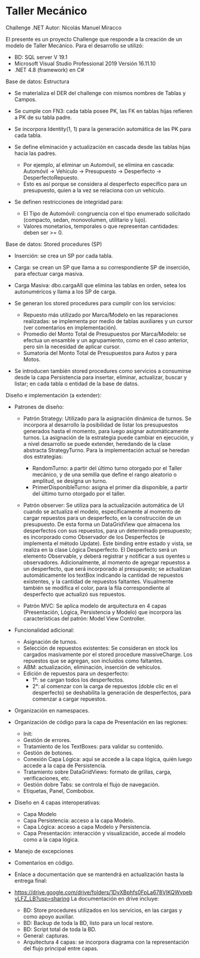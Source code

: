 # Taller Mecánico
Challenge .NET 
Autor: Nicolás Manuel Miracco

El presente es un proyecto Challenge que responde a la creación de un modelo de Taller Mecánico.
Para el desarrollo se utilizó: 

- BD: SQL server V 19.1
- Microsoft Visual Studio Professional 2019 Versión 16.11.10 
- .NET 4.8 (framework) en C#

Base de datos: Estructura

- Se materializa el DER del challenge con mismos nombres de Tablas y Campos.
- Se cumple con FN3: cada tabla posee PK, las FK en tablas hijas refieren a PK de su tabla padre.
- Se incorpora Identity(1, 1) para la generación automática de las PK para cada tabla.
- Se define eliminación y actualización en cascada desde las tablas hijas hacia las padres.
  - Por ejemplo, al eliminar un Automóvil, se elimina en cascada: Automóvil -> Vehículo -> Presupuesto -> Desperfecto -> 
    DesperfectoRepuesto.
  - Esto es así porque se considera al desperfecto específico para un presupuesto, quien a la vez se relaciona con un vehículo.

- Se definen restricciones de integridad para:
  - El Tipo de Automóvil: congruencia con el tipo enumerado solicitado (compacto, sedan, monovolumen, utilitario y lujo).
  - Valores monetarios, temporales o que representan cantidades: deben ser >= 0.

Base de datos: Stored procedures (SP)

- Inserción: se crea un SP por cada tabla.
- Carga: se crean un SP que llama a su correspondiente SP de inserción, para efectuar carga masiva.
- Carga Masiva: dbo.cargaAll que elimina las tablas en orden, setea los autonuméricos y llama a los SP de carga.
- Se generan los stored procedures para cumplir con los servicios:
    -  Repuesto más utilizado por Marca/Modelo en las reparaciones realizadas: se implementa por medio de tablas auxiliares y un cursor (ver comentarios en implementación).
    -  Promedio del Monto Total de Presupuestos por Marca/Modelo: se efectua un ensamble y un agrupamiento, como en el caso anterior, pero sin la necesidad de aplicar cursor.
    -  Sumatoria del Monto Total de Presupuestos para Autos y para Motos.

- Se introducen también stored procedures como servicios a consumirse desde la capa Persistencia para insertar, eliminar, actualizar, buscar y listar; en cada tabla o entidad de la base de datos.

Diseño e implementación (a extender): 

- Patrones de diseño:  
    - Patrón Strategy:
      Utilizado para la asignación dinámica de turnos. Se incorpora al desarrollo la posibilidad de listar los presupuestos generados hasta el momento, para luego   asignar automáticamente turnos.
      La asignación de la estrategia puede cambiar en ejecución, y a nivel desarrollo se puede extender, heredando de la clase abstracta StrategyTurno.
      Para la implementación actual se heredan dos estrategias:
        -  RandomTurno: a partir del último turno otorgado por el Taller mecánico, y de una semilla que define el rango aleatorio o amplitud, se designa un turno.
        -  PrimerDisponibleTurno: asigna el primer día disponible, a partir del último turno otorgado por el taller.
  
    -  Patrón observer:
       Se utiliza para la actualización automática de UI cuando se actualiza el modelo, específicamente al momento de cargar repuestos para un desperfecto, en la construcción de un presupuesto.
       De esta forma un DataGridView que almacena los desperfectos con sus repuestos, para un determinado presupuesto; es incorporado como Observador de los Desperfectos (e implementa el método Update).
       Este binding entre estado y vista, se realiza en la clase Lógica Desperfecto. El Desperfecto será un elemento Observable, y deberá registrar y notificar a sus oyentes u observadores.
       Adicionalmente, al momento de agregar repuestos a un desperfecto, que será incorporado al presupuesto; se actualizan automáticamente los textBox indicando la cantidad de repuestos existentes, y la cantidad de repuestos faltantes.
       Visualmente también se modifica el color, para la fila correspondiente al desperfecto que actualizó sus repuestos.
       
    -  Patrón MVC:
       Se aplica modelo de arquitectura en 4 capas (Presentación, Lógica, Persistencia y Modelo) que incorpora las características del patrón: Model View Controller.       
-  Funcionalidad adicional:
    -  Asignación de turnos.
    -  Selección de repuestos existentes:
         Se consideran en stock los cargados masivamente por el stored procedure massiveCharge.
         Los repuestos que se agregan, son incluidos como faltantes.
    - ABM: actualización, eliminación, inserción de vehículos.
    - Edición de repuestos para un desperfecto:
      -  1°: se cargan todos los desperfectos.
      -  2°: al comenzar con la carga de repuestos (doble clic en el desperfecto) se deshabilita la generación de desperfectos, para comenzar a cargar repuestos.

- Organización en namespaces.
- Organización de código para la capa de Presentación en las regiones:
  -  Init:
  -  Gestión de errores.
  -  Tratamiento de los TextBoxes: para validar su contenido.
  -  Gestión de botones.
  -  Conexión Capa Lógica: aquí se accede a la capa lógica, quién luego accede a la capa de Persistencia.
  -  Tratamiento sobre DataGridViews: formato de grillas, carga, verificaciones, etc.
  -  Gestión dobre Tabs: se controla el flujo de navegación.
  -  Etiquetas, Panel, Combobox.

- Diseño en 4 capas interoperativas:
  -  Capa Modelo
  -  Capa Persistencia: acceso a la capa Modelo.
  -  Capa Lógica: acceso a capa Modelo y Persistencia.
  -  Capa Presentación: interacción y visualización, accede al modelo como a la capa lógica.  

- Manejo de excepciones
 
- Comentarios en código.

-  Enlace a documentación que se mantendrá en actualización hasta la entrega final:
  -  https://drive.google.com/drive/folders/1DyXBphfs0FpLa678VIKQWvpebyLFZ_LB?usp=sharing
      La documentación en drive incluye:

      -  BD: Store procedures utilizados en los servicios, en las cargas y como apoyo auxiliar.
      -  BD: Backup de toda la BD, listo para un local restore.
      -  BD: Script total de toda la BD.
      -  General: capturas.
      -  Arquitectura 4 capas: se incorpora diagrama con la representación del flujo principal entre capas.
